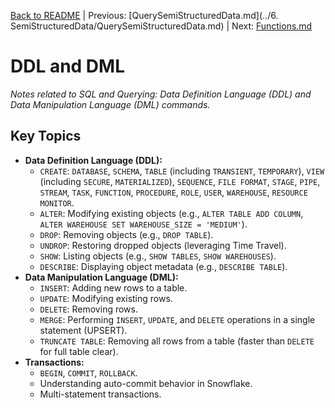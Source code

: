 [Back to README](../README.md) | Previous: [QuerySemiStructuredData.md](../6. SemiStructuredData/QuerySemiStructuredData.md) | Next: [Functions.md](Functions.md)

# DDL and DML

*Notes related to SQL and Querying: Data Definition Language (DDL) and Data Manipulation Language (DML) commands.*

## Key Topics
*   **Data Definition Language (DDL):**
    *   `CREATE`: `DATABASE`, `SCHEMA`, `TABLE` (including `TRANSIENT`, `TEMPORARY`), `VIEW` (including `SECURE`, `MATERIALIZED`), `SEQUENCE`, `FILE FORMAT`, `STAGE`, `PIPE`, `STREAM`, `TASK`, `FUNCTION`, `PROCEDURE`, `ROLE`, `USER`, `WAREHOUSE`, `RESOURCE MONITOR`.
    *   `ALTER`: Modifying existing objects (e.g., `ALTER TABLE ADD COLUMN`, `ALTER WAREHOUSE SET WAREHOUSE_SIZE = 'MEDIUM'`).
    *   `DROP`: Removing objects (e.g., `DROP TABLE`).
    *   `UNDROP`: Restoring dropped objects (leveraging Time Travel).
    *   `SHOW`: Listing objects (e.g., `SHOW TABLES`, `SHOW WAREHOUSES`).
    *   `DESCRIBE`: Displaying object metadata (e.g., `DESCRIBE TABLE`).
*   **Data Manipulation Language (DML):**
    *   `INSERT`: Adding new rows to a table.
    *   `UPDATE`: Modifying existing rows.
    *   `DELETE`: Removing rows.
    *   `MERGE`: Performing `INSERT`, `UPDATE`, and `DELETE` operations in a single statement (UPSERT).
    *   `TRUNCATE TABLE`: Removing all rows from a table (faster than `DELETE` for full table clear).
*   **Transactions:**
    *   `BEGIN`, `COMMIT`, `ROLLBACK`.
    *   Understanding auto-commit behavior in Snowflake.
    *   Multi-statement transactions.
